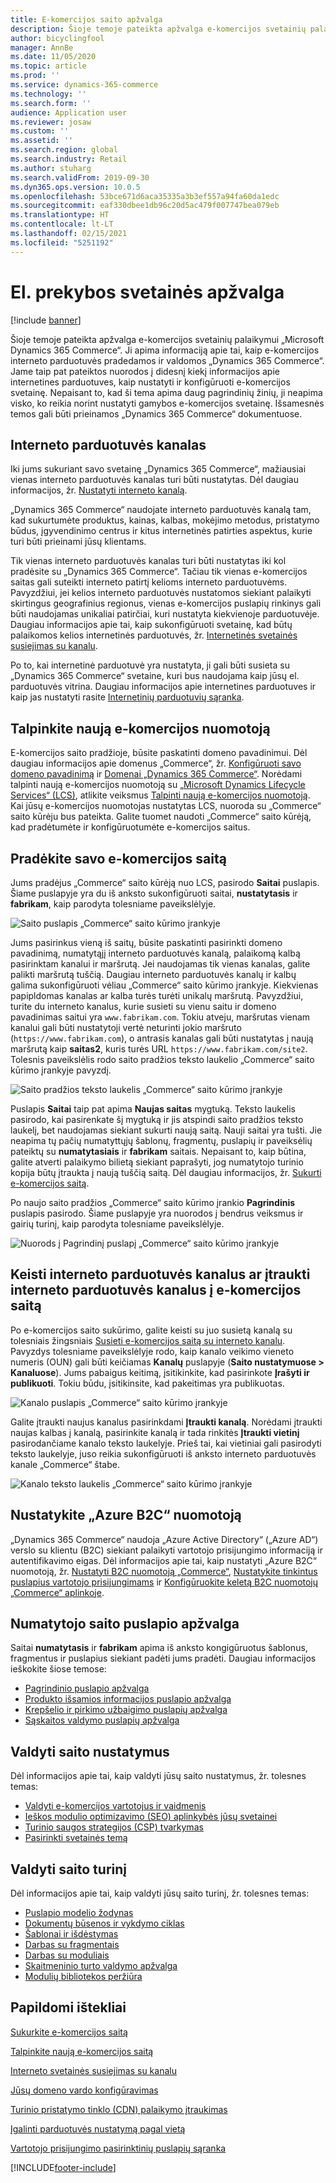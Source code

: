 ```yaml
---
title: E-komercijos saito apžvalga
description: Šioje temoje pateikta apžvalga e-komercijos svetainių palaikymui „Microsoft Dynamics 365 Commerce“.
author: bicyclingfool
manager: AnnBe
ms.date: 11/05/2020
ms.topic: article
ms.prod: ''
ms.service: dynamics-365-commerce
ms.technology: ''
ms.search.form: ''
audience: Application user
ms.reviewer: josaw
ms.custom: ''
ms.assetid: ''
ms.search.region: global
ms.search.industry: Retail
ms.author: stuharg
ms.search.validFrom: 2019-09-30
ms.dyn365.ops.version: 10.0.5
ms.openlocfilehash: 53bce671d6aca35335a3b3ef557a94fa60da1edc
ms.sourcegitcommit: eaf330dbee1db96c20d5ac479f007747bea079eb
ms.translationtype: HT
ms.contentlocale: lt-LT
ms.lasthandoff: 02/15/2021
ms.locfileid: "5251192"
---
```

# <a name="e-commerce-site-overview"></a>El. prekybos svetainės apžvalga

[!include [banner](includes/banner.md)]

Šioje temoje pateikta apžvalga e-komercijos svetainių palaikymui „Microsoft Dynamics 365 Commerce“. Ji apima informaciją apie tai, kaip e-komercijos interneto parduotuvės pradedamos ir valdomos „Dynamics 365 Commerce“. Jame taip pat pateiktos nuorodos į didesnį kiekį informacijos apie internetines parduotuves, kaip nustatyti ir konfigūruoti e-komercijos svetainę. Nepaisant to, kad ši tema apima daug pagrindinių žinių, ji neapima visko, ko reikia norint nustatyti gamybos e-komercijos svetainę. Išsamesnės temos gali būti prieinamos „Dynamics 365 Commerce“ dokumentuose.

## <a name="online-store-channel"></a>Interneto parduotuvės kanalas

Iki jums sukuriant savo svetainę „Dynamics 365 Commerce“, mažiausiai vienas interneto parduotuvės kanalas turi būti nustatytas. Dėl daugiau informacijos, žr. [Nustatyti interneto kanalą](channel-setup-online.md). 

„Dynamics 365 Commerce“ naudojate interneto parduotuvės kanalą tam, kad sukurtumėte produktus, kainas, kalbas, mokėjimo metodus, pristatymo būdus, įgyvendinimo centrus ir kitus internetinės patirties aspektus, kurie turi būti prieinami jūsų klientams.

Tik vienas interneto parduotuvės kanalas turi būti nustatytas iki kol pradėsite su „Dynamics 365 Commerce“. Tačiau tik vienas e-komercijos saitas gali suteikti interneto patirtį kelioms interneto parduotuvėms. Pavyzdžiui, jei kelios interneto parduotuvės nustatomos siekiant palaikyti skirtingus geografinius regionus, vienas e-komercijos puslapių rinkinys gali būti naudojamas unikaliai patirčiai, kuri nustatyta kiekvienoje parduotuvėje. Daugiau informacijos apie tai, kaip sukonfigūruoti svetainę, kad būtų palaikomos kelios internetinės parduotuvės, žr. [Internetinės svetainės susiejimas su kanalu](associate-site-online-store.md).

Po to, kai internetinė parduotuvė yra nustatyta, ji gali būti susieta su „Dynamics 365 Commerce“ svetaine, kuri bus naudojama kaip jūsų el. parduotuvės vitrina. Daugiau informacijos apie internetines parduotuves ir kaip jas nustatyti rasite [Internetinių parduotuvių sąranka](https://docs.microsoft.com/dynamics365/unified-operations/retail/online-stores).

## <a name="deploy-a-new-e-commerce-tenant"></a>Talpinkite naują e-komercijos nuomotoją

E-komercijos saito pradžioje, būsite paskatinti domeno pavadinimui. Dėl daugiau informacijos apie domenus „Commerce“, žr. [Konfigūruoti savo domeno pavadinimą](configure-your-domain-name.md) ir [Domenai „Dynamics 365 Commerce“](domains-commerce.md). Norėdami talpinti naują e-komercijos nuomotoją su [„Microsoft Dynamics Lifecycle Services“ (LCS)](https://docs.microsoft.com/dynamics365/unified-operations/dev-itpro/lifecycle-services/lcs-user-guide), atlikite veiksmus [Talpinti naują e-komercijos nuomotoją](deploy-ecommerce-site.md). Kai jūsų e-komercijos nuomotojas nustatytas LCS, nuoroda su „Commerce“ saito kūrėju bus pateikta. Galite tuomet naudoti „Commerce“ saito kūrėją, kad pradėtumėte ir konfigūruotumėte e-komercijos saitus.

## <a name="initialize-your-e-commerce-site"></a>Pradėkite savo e-komercijos saitą

Jums pradėjus „Commerce“ saito kūrėją nuo LCS, pasirodo **Saitai** puslapis. Šiame puslapyje yra du iš anksto sukonfigūruoti saitai, **nustatytasis** ir **fabrikam**, kaip parodyta tolesniame paveikslėlyje.

![Saito puslapis „Commerce“ saito kūrimo įrankyje](media/e-commerce-site-01.png)

Jums pasirinkus vieną iš saitų, būsite paskatinti pasirinkti domeno pavadinimą, numatytąjį interneto parduotuvės kanalą, palaikomą kalbą pasirinktam kanalui ir maršrutą. Jei naudojamas tik vienas kanalas, galite palikti maršrutą tuščią. Daugiau interneto parduotuvės kanalų ir kalbų galima sukonfigūruoti vėliau „Commerce“ saito kūrimo įrankyje. Kiekvienas papipldomas kanalas ar kalba turės turėti unikalų maršrutą. Pavyzdžiui, turite du interneto kanalus, kurie susieti su vienu saitu ir domeno pavadinimas saitui yra  `www.fabrikam.com`. Tokiu atveju, maršrutas vienam kanalui gali būti nustatytoji vertė neturinti jokio maršruto (`https://www.fabrikam.com`), o antrasis kanalas gali būti nustatytas į naują maršrutą kaip **saitas2**, kuris turės URL `https://www.fabrikam.com/site2`. Tolesnis paveikslėlis rodo saito pradžios teksto laukelio „Commerce“ saito kūrimo įrankyje pavyzdį.

![Saito pradžios teksto laukelis „Commerce“ saito kūrimo įrankyje](media/e-commerce-site-02.png)

Puslapis **Saitai** taip pat apima **Naujas saitas** mygtuką. Teksto laukelis pasirodo, kai pasirenkate šį mygtuką ir jis atspindi saito pradžios teksto laukelį, bet naudojamas siekiant sukurti naują saitą. Nauji saitai yra tušti. Jie neapima tų pačių numatyttųjų šablonų, fragmentų, puslapių ir paveiksėlių pateiktų su **numatytasiais** ir **fabrikam** saitais. Nepaisant to, kaip būtina, galite atverti palaikymo bilietą siekiant paprašyti, jog numatytojo turinio kopija būtų įtraukta į naują tuščią saitą. Dėl daugiau informacijos, žr. [Sukurti e-komercijos saitą](create-ecommerce-site.md).

Po naujo saito pradžios „Commerce“ saito kūrimo įrankio **Pagrindinis** puslapis pasirodo. Šiame puslapyje yra nuorodos į bendrus veiksmus ir gairių turinį, kaip parodyta tolesniame paveikslėlyje.

![Nuorods į Pagrindinį puslapį „Commerce“ saito kūrimo įrankyje](media/e-commerce-site-03.png)

## <a name="modify-online-store-channels-or-add-online-store-channels-to-an-e-commerce-site"></a>Keisti interneto parduotuvės kanalus ar įtraukti interneto parduotuvės kanalus į e-komercijos saitą

Po e-komercijos saito sukūrimo, galite keisti su juo susietą kanalą su tolesniais žingsniais [Susieti e-komercijos saitą su interneto kanalu](associate-site-online-store.md). Pavyzdys tolesniame paveikslėlyje rodo, kaip kanalo veikimo vieneto numeris (OUN) gali būti keičiamas **Kanalų** puslapyje (**Saito nustatymuose \> Kanaluose**). Jums pabaigus keitimą, įsitikinkite, kad pasirinkote **Įrašyti ir publikuoti**. Tokiu būdu, įsitikinsite, kad pakeitimas yra publikuotas.

![Kanalo puslapis „Commerce“ saito kūrimo įrankyje](media/e-commerce-site-04.png)

Galite įtraukti naujus kanalus pasirinkdami **Įtraukti kanalą**. Norėdami įtraukti naujas kalbas į kanalą, pasirinkite kanalą ir tada rinkitės **Įtraukti vietinį** pasirodančiame kanalo teksto laukelyje. Prieš tai, kai vietiniai gali pasirodyti teksto laukelyje, juso reikia sukonfigūruoti iš anksto interneto parduotuvės kanale „Commerce“ štabe.

![Kanalo teksto laukelis „Commerce“ saito kūrimo įrankyje](media/e-commerce-site-05.png)

## <a name="set-up-an-azure-b2c-tenant"></a>Nustatykite „Azure B2C“ nuomotoją

„Dynamics 365 Commerce“ naudoja „Azure Active Directory“ („Azure AD“) verslo su klientu (B2C) siekiant palaikyti vartotojo prisijungimo informaciją ir autentifikavimo eigas. Dėl informacijos apie tai, kaip nustatyti „Azure B2C“ nuomotoją, žr. [Nustatyti B2C nuomotoją „Commerce“](set-up-b2c-tenant.md), [Nustatykite tinkintus puslapius vartotojo prisijungimams](custom-pages-user-logins.md) ir [Konfigūruokite keletą B2C nuomotojų „Commerce“ aplinkoje](configure-multi-b2c-tenants.md).

## <a name="overview-of-the-default-site-pages"></a>Numatytojo saito puslapio apžvalga

Saitai **numatytasis** ir **fabrikam** apima iš anksto kongigūruotus šablonus, fragmentus ir puslapius siekiant padėti jums pradėti. Daugiau informacijos ieškokite šiose temose:

- [Pagrindinio puslapio apžvalga](quick-tour-home-page.md)
- [Produkto išsamios informacijos puslapio apžvalga](quick-tour-pdp.md)
- [Krepšelio ir pirkimo užbaigimo puslapių apžvalga](quick-tour-cart-checkout.md)
- [Sąskaitos valdymo puslapių apžvalga](quick-tour-account-management.md)

## <a name="manage-site-settings"></a>Valdyti saito nustatymus

Dėl informacijos apie tai, kaip valdyti jūsų saito nustatymus, žr. tolesnes temas:

- [Valdyti e-komercijos vartotojus ir vaidmenis](manage-ecommerce-users-roles.md)
- [Ieškos modulio optimizavimo (SEO) aplinkybės jūsų svetainei](/search-engine-optimization-considerations.md)
- [Turinio saugos strategijos (CSP) tvarkymas](manage-csp.md)
- [Pasirinkti svetainės temą](select-site-theme.md)

## <a name="manage-site-content"></a>Valdyti saito turinį

Dėl informacijos apie tai, kaip valdyti jūsų saito turinį, žr. tolesnes temas:

- [Puslapio modelio žodynas](page-elements-overview.md)
- [Dokumentų būsenos ir vykdymo ciklas](document-states-overview.md)
- [Šablonai ir išdėstymas](templates-layouts-overview.md)
- [Darbas su fragmentais](work-with-fragments.md)
- [Darbas su moduliais](work-with-modules.md)
- [Skaitmeninio turto valdymo apžvalga](dam-overview.md)
- [Modulių bibliotekos peržiūra](starter-kit-overview.md)

## <a name="additional-resources"></a>Papildomi ištekliai

[Sukurkite e-komercijos saitą](create-ecommerce-site.md)

[Talpinkite naują e-komercijos saitą](deploy-ecommerce-site.md)

[Interneto svetainės susiejimas su kanalu](associate-site-online-store.md)

[Jūsų domeno vardo konfigūravimas](configure-your-domain-name.md)

[Turinio pristatymo tinklo (CDN) palaikymo įtraukimas](add-cdn-support.md)

[Įgalinti parduotuvės nustatymą pagal vietą](enable-store-detection.md)

[Vartotojo prisijungimo pasirinktinių puslapių sąranka](custom-pages-user-logins.md)


[!INCLUDE[footer-include](../includes/footer-banner.md)]